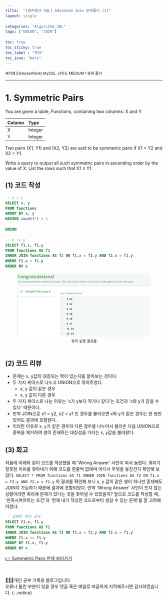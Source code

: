 ```yaml
---
title:  "[해커랭크 SQL] Advanced Join 문제풀이 (1)"
layout: single

categories: "Algorithm_SQL"
tags: ["UNION", "JOIN"]

toc: true
toc_sticky: true
toc_label : "목차"
toc_icon: "bars"
---
```


<small>해커랭크(HackerRank) MySQL, 난이도 MEDIUM 1 문제 풀이</small>

***

# 1. Symmetric Pairs
You are given a table, Functions, containing two columns: X and Y.

| Column | Type |
|:-------|:-----|
| X | Integer |
| Y | Integer |

Two pairs (X1, Y1) and (X2, Y2) are said to be symmetric pairs if X1 = Y2 and X2 = Y1.

Write a query to output all such symmetric pairs in ascending order by the value of X. List the rows such that X1 ≤ Y1.

## (1) 코드 작성
```sql
-- x = y
SELECT x, y
FROM functions
GROUP BY x, y
HAVING count(*) > 1

UNION

-- x != y
SELECT f1.x, f1.y
FROM functions AS f1
INNER JOIN functions AS f2 ON f1.x = f2.y AND f2.x = f1.y
WHERE f1.x < f1.y
ORDER BY x
```

<div style="text-align : center;">
<img src="/assets/images/algorithm/hackerrank_10.png" width="85%">
</div>
<center><small>쿼리 실행 결과물</small></center>

<br>

## (2) 코드 리뷰
- 문제는 x, y값의 대칭되는 짝이 있는지를 알아보는 것이다.
- 두 가지 케이스로 나누고 UNION으로 묶어주었다.
  - x, y 값이 같은 경우
  - x, y 값이 다른 경우
- 두 가지 케이스로 나눈 이유는 'x가 y보다 작거나 같다'는 조건과 'x와 y가 같을 수 있다' 때문이다.
- 만약 JOIN으로 x1 = y2, x2 = y1 인 경우를 불러오면 x와 y가 같은 경우는 한 쌍만 있어도 결과에 포함된다.
- 이러한 이유로 x, y가 같은 경우와 다른 경우를 나누어서 불러온 다음 UNION으로 중복을 제거하여 쌍이 존재하는 대칭성을 가지는 x, y값을 불러왔다.


## (3) 회고
처음에 아래와 같이 코드를 작성했을 때 'Wrong Answer' 사인이 떠서 놀랐다. 쿼리가 잘못된 이유를 찾아내기 위해 코드를 한줄씩 없애며 어디서 무엇을 놓친건지 확인해 보았다. ```SELECT * FROM functions AS f1 INNER JOIN functions AS f2 ON f1.x = f2.y AND f2.x = f1.y``` 의 결과를 확인해 보니 x, y 값이 같은 쌍이 하나만 존재해도 JOIN이 가능하기 때문에 결과에 포함되었다. 만약 'Wrong Answer' 사인이 뜨지 않는 상황이라면 쿼리에 문제가 있다는 것을 찾아낼 수 있었을까? 앞으로 코드를 작성할 때, '만족시켜야하는 조건'과 '현재 내가 작성한 코드로부터 생길 수 있는 문제'를 잘 고려해야겠다. 

```sql
-- 실패한 쿼리 공유
SELECT f1.x, f1.y
FROM functions AS f1
INNER JOIN functions AS f2 ON f1.x = f2.y AND f2.x = f1.y
WHERE f1.x <= f1.y
GROUP BY f1.x, f1.y
ORDER BY x
```

[👉 Symmetric Pairs 문제 보러가기](https://www.hackerrank.com/challenges/symmetric-pairs/problem?isFullScreen=true)

<br>

👩🏻‍💻개인 공부 기록용 블로그입니다
<br>오류나 틀린 부분이 있을 경우 댓글 혹은 메일로 따끔하게 지적해주시면 감사하겠습니다.
{: .notice}